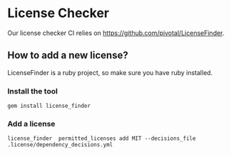 # License Checker

Our license checker CI relies on https://github.com/pivotal/LicenseFinder.

## How to add a new license?

LicenseFinder is a ruby project, so make sure you have ruby installed.

### Install the tool

```shell
gem install license_finder
```

### Add a license

```shell
license_finder  permitted_licenses add MIT --decisions_file .license/dependency_decisions.yml
```
